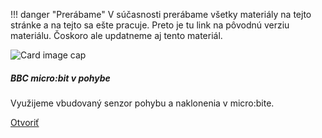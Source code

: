 !!! danger "Prerábame"
    V súčasnosti prerábame všetky materiály na tejto stránke a na tejto sa ešte pracuje.
    Preto je tu link na pôvodnú verziu materiálu. Čoskoro ale updatneme aj tento materiál.

<div class="card mb-4 box-shadow h-100">
<img class="card-img-top" src="/static/img/materialy/microbit-makecode-01-02.png" alt="Card image cap">
<div class="card-body">
  <h5 class="card-title">BBC micro:bit v pohybe</h5>
  <p class="card-text">Využijeme vbudovaný senzor pohybu a naklonenia v micro:bite.</p>
  <div class="text-center">
    <a href="/static/downloads/metodiky/microbit-makecode-bbc-microbit-v-pohybe.pdf" class="btn btn-info">Otvoriť</a>
  </div>
</div>
</div>
